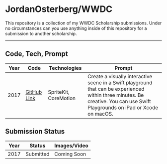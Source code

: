 JordanOsterberg/WWDC
===================


This repository is a collection of my WWDC Scholarship submissions. Under no circumstances can you use anything inside of this repository for a submission to another scholarship.

---


## Code, Tech, Prompt
| Year | Code | Technologies |   Prompt   | 
|------|------|--------------|------------| 
| 2017 | [GitHub Link](https://github.com/JordanOsterberg/wwdc/tree/master/2017/WWDC17.playground) | SpriteKit, CoreMotion | Create a visually interactive scene in a Swift playground that can be experienced within three minutes. Be creative. You can use Swift Playgrounds on iPad or Xcode on macOS. |

## Submission Status
| Year |   Status  | Images/Video |
|------|-----------|--------------|
| 2017 | Submitted |  Coming Soon |
